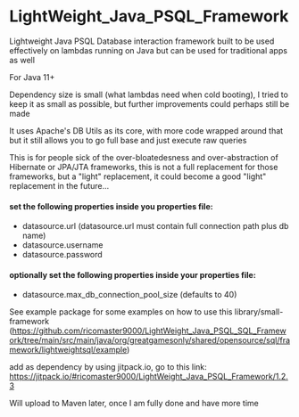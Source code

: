 # LightWeight_Java_PSQL_Framework
Lightweight Java PSQL Database interaction framework built to be used effectively on lambdas running on Java but can be used for traditional apps as well

For Java 11+

Dependency size is small (what lambdas need when cold booting), I tried to keep it as small as possible, but further improvements could perhaps still be made

It uses Apache's DB Utils as its core, with more code wrapped around that but it still allows you to go full base and just execute raw queries

This is for people sick of the over-bloatedesness and over-abstraction of Hibernate or JPA/JTA frameworks, this is not a full replacement for those frameworks, but a "light" replacement, it could become a good "light" replacement in the future...

#### set the following properties inside you properties file: 
- datasource.url (datasource.url must contain full connection path plus db name)
- datasource.username
- datasource.password

#### optionally set the following properties inside your properties file:
- datasource.max_db_connection_pool_size (defaults to 40)

See example package for some examples on how to use this library/small-framework
(https://github.com/ricomaster9000/LightWeight_Java_PSQL_SQL_Framework/tree/main/src/main/java/org/greatgamesonly/shared/opensource/sql/framework/lightweightsql/example)

add as dependency by using jitpack.io, go to this link: https://jitpack.io/#ricomaster9000/LightWeight_Java_PSQL_Framework/1.2.3

Will upload to Maven later, once I am fully done and have more time
